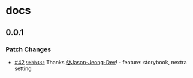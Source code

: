 # docs

## 0.0.1

### Patch Changes

- [#42](https://github.com/shopl/shoplflow/pull/42) [`96bb33c`](https://github.com/shopl/shoplflow/commit/96bb33c9e31028199bdcbb9ce956e3bcf443fac3) Thanks [@Jason-Jeong-Dev](https://github.com/Jason-Jeong-Dev)! - feature: storybook, nextra setting
